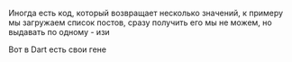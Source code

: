 Иногда есть код, который возвращает несколько значений, к примеру мы загружаем список постов, сразу получить его мы не можем, но выдавать по одному - изи 

Вот в Dart есть свои гене